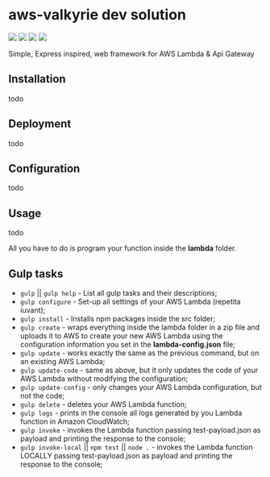 # aws-valkyrie dev solution

<div>
	<a href="https://www.npmjs.com/package/aws-valkyrie"><img src='http://img.shields.io/npm/v/aws-valkyrie.svg?style=flat'></a>
	<a href="https://www.npmjs.com/package/aws-valkyrie"><img src='https://img.shields.io/npm/dm/aws-valkyrie.svg?style=flat-square'></a>
	<a href="https://david-dm.org/giowe/aws-valkyrie"><img src='https://david-dm.org/giowe/aws-valkyrie.svg'></a>
	<a href="https://www.youtube.com/watch?v=Sagg08DrO5U"><img src='http://img.shields.io/badge/gandalf-approved-61C6FF.svg'></a>
</div>

Simple, Express inspired, web framework for AWS Lambda & Api Gateway

## Installation
todo

## Deployment
todo

## Configuration
todo

## Usage
todo

All you have to do is program your function inside the **lambda** folder.

## Gulp tasks
* `gulp` || `gulp help` - List all gulp tasks and their descriptions;
* `gulp configure` - Set-up all settings of your AWS Lambda (repetita iuvant);
* `gulp install` - Installs npm packages inside the src folder;
* `gulp create` - wraps everything inside the lambda folder in a zip file and uploads it to AWS to create your new AWS Lambda using the configuration information you set in the **lambda-config.json** file;
* `gulp update` - works exactly the same as the previous command, but on an existing AWS Lambda;
* `gulp update-code` - same as above, but it only updates the code of your AWS Lambda without modifying the configuration;
* `gulp update-config` - only changes your AWS Lambda configuration, but not the code;
* `gulp delete` - deletes your AWS Lambda function;
* `gulp logs` - prints in the console all logs generated by you Lambda function in Amazon CloudWatch;
* `gulp invoke` - invokes the Lambda function passing test-payload.json as payload and printing the response to the console;
* `gulp invoke-local` ||  `npm test` ||  `node .` - invokes the Lambda function LOCALLY passing test-payload.json as payload and printing the response to the console;
